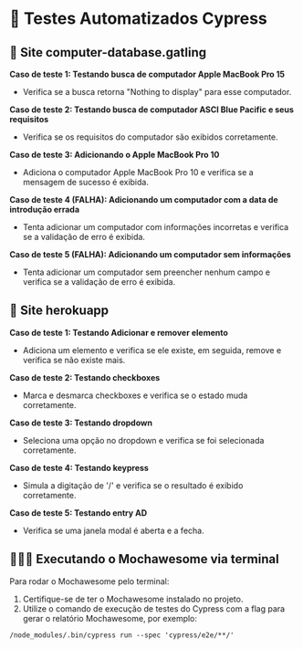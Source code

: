 # 💉 Testes Automatizados Cypress

## 🛜 Site computer-database.gatling
**Caso de teste 1: Testando busca de computador Apple MacBook Pro 15**
  - Verifica se a busca retorna "Nothing to display" para esse computador.

**Caso de teste 2: Testando busca de computador ASCI Blue Pacific e seus requisitos**
  - Verifica se os requisitos do computador são exibidos corretamente.

**Caso de teste 3: Adicionando o Apple MacBook Pro 10**
  - Adiciona o computador Apple MacBook Pro 10 e verifica se a mensagem de sucesso é exibida.

**Caso de teste 4 (FALHA): Adicionando um computador com a data de introdução errada**
  - Tenta adicionar um computador com informações incorretas e verifica se a validação de erro é exibida.

**Caso de teste 5 (FALHA): Adicionando um computador sem informações**
  - Tenta adicionar um computador sem preencher nenhum campo e verifica se a validação de erro é exibida.

## 🛜 Site herokuapp
**Caso de teste 1: Testando Adicionar e remover elemento**
  - Adiciona um elemento e verifica se ele existe, em seguida, remove e verifica se não existe mais.

**Caso de teste 2: Testando checkboxes**
  - Marca e desmarca checkboxes e verifica se o estado muda corretamente.

**Caso de teste 3: Testando dropdown**
  - Seleciona uma opção no dropdown e verifica se foi selecionada corretamente.

**Caso de teste 4: Testando keypress**
  - Simula a digitação de '/' e verifica se o resultado é exibido corretamente.

**Caso de teste 5: Testando entry AD**
  - Verifica se uma janela modal é aberta e a fecha.

## 👨🏻‍💻 Executando o Mochawesome via terminal

Para rodar o Mochawesome pelo terminal:

1. Certifique-se de ter o Mochawesome instalado no projeto.
2. Utilize o comando de execução de testes do Cypress com a flag para gerar o relatório Mochawesome, por exemplo:

```
/node_modules/.bin/cypress run --spec 'cypress/e2e/**/'
```
